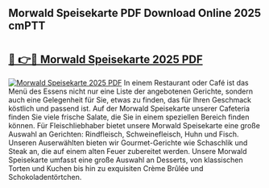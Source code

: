 ## Morwald Speisekarte PDF Download Online 2025 cmPTT

# <h2><a href="http://gc91wo.nevu.top/?p=Morwald+Speisekarte">🔗 👉🔴 Morwald Speisekarte 2025 PDF</a></h2>

[![Morwald Speisekarte 2025 PDF](https://i.imgur.com/dBaPXMq.png)](http://gc91wo.nevu.top/?p=Morwald+Speisekarte)
In einem Restaurant oder Café ist das Menü des Essens nicht nur eine Liste der angebotenen Gerichte, sondern auch eine Gelegenheit für Sie, etwas zu finden, das für Ihren Geschmack köstlich und passend ist. Auf der Morwald Speisekarte unserer Cafeteria finden Sie viele frische Salate, die Sie in einem speziellen Bereich finden können. Für Fleischliebhaber bietet unsere Morwald Speisekarte eine große Auswahl an Gerichten: Rindfleisch, Schweinefleisch, Huhn und Fisch. Unseren Auserwählten bieten wir Gourmet-Gerichte wie Schaschlik und Steak an, die auf einem alten Feuer zubereitet werden. Unsere Morwald Speisekarte umfasst eine große Auswahl an Desserts, von klassischen Torten und Kuchen bis hin zu exquisiten Crème Brûlée und Schokoladentörtchen.
